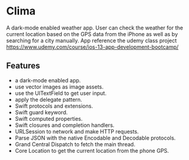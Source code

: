 #  Clima


A dark-mode enabled weather app. User can check the weather for the current location based on the GPS data from the iPhone as well as by searching for a city manually. 
App reference the udemy class project https://www.udemy.com/course/ios-13-app-development-bootcamp/

## Features 

* a dark-mode enabled app.
* use vector images as image assets.
* use the UITextField to get user input. 
* apply the delegate pattern.
* Swift protocols and extensions. 
* Swift guard keyword. 
* Swift computed properties.
* Swift closures and completion handlers.
* URLSession to network and make HTTP requests.
* Parse JSON with the native Encodable and Decodable protocols. 
* Grand Central Dispatch to fetch the main thread.
* Core Location to get the current location from the phone GPS. 


